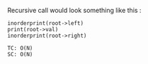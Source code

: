 Recursive call would look something like this :

    inorderprint(root->left)
    print(root->val)
    inorderprint(root->right)

    TC: O(N)
    SC: O(N)